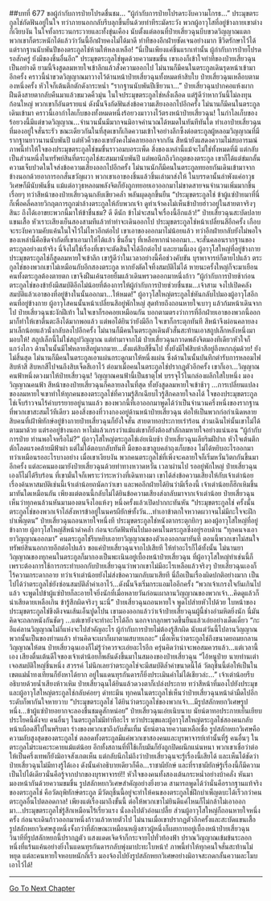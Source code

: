 ##บทที่ 677 ขอผู้กำกับการป๋ายโปรดชื่นชม...
“ผู้กำกับการป๋ายโปรดระงับความโกรธ...” ประมุขตระกูลไช่กัดฟันอยู่ในใจ ทว่าภายนอกกลับรีบลุกขึ้นยืนด้วยท่าทีระมัดระวัง พวกผู้อาวุโสที่อยู่ข้างกายเขาต่างก็เงียบงัน ในใจทั้งกระวนกระวายและทั้งขุ่นเคือง นับตั้งแต่ตอนที่ป๋ายเสี่ยวฉุนบีบขวดวิญญาณแตก พวกเขาก็ตระหนักได้แล้วว่าวันนี้อีกฝ่ายคงไม่ได้มาดี
ท่าทีของอีกฝ่ายชัดเจนอย่างมาก ชีวิตรักษาไว้ได้ แต่รากฐานนับพันปีของตระกูลไช่ห้ามให้หลงเหลือ!
“นี่เป็นเพียงแค่ชิ้นแรกเท่านั้น ผู้กำกับการป๋ายโปรดรอสักครู่ ยังมีของชิ้นอื่นอีก” ประมุขตระกูลไช่พูดด้วยความขมขื่น เขาเองก็เข้าใจท่าทีของป๋ายเสี่ยวฉุนเป็นอย่างดี ยามนี้จึงสูดลมหายใจเข้าลึกแล้วสั่งความออกไป
ไม่นานก็มีคนในตระกูลเดินรุดหน้าเข้ามาอีกครั้ง คราวนี้นำขวดวิญญาณมาวางไว้ด้านหน้าป๋ายเสี่ยวฉุนทั้งหมดห้าสิบใบ ป๋ายเสี่ยวฉุนเหลือบตามองหนึ่งครั้ง หัวใจก็เต้นตึกตักดังกระหน่ำ
“รากฐานนับพันปีเชียวนา...” ป๋ายเสี่ยวฉุนปากคอแห้งผาก ฝืนดึงสายตากลับคืนมาแล้วขมวดคิ้วมุ่น
ในใจประมุขตระกูลไช่หลั่งเลือด แต่รู้ดีว่าหากวันนี้ไม่ลงทุนก้อนใหญ่ พวกเขาก็อันตรายแน่ ดังนั้นจึงกัดฟันส่งข้อความเสียงออกไปอีกครั้ง ไม่นานก็มีคนในตระกูลเดินเข้ามา คราวนี้เอากำไลเก็บของทั้งหมดหนึ่งร้อยวงมาวางไว้ตรงหน้าป๋ายเสี่ยวฉุน!
ในกำไลเก็บของร้อยวงนี้มีแต่ขวดวิญญาณ...จำนวนนั้นมีมากจนมิอาจคำนวณได้หมดในทันทีทันใด ทำเอาป๋ายเสี่ยวฉุนที่มองอยู่ใจสั่นระรัว ขณะเดียวกันในที่สุดเขาก็เกิดความเข้าใจอย่างลึกซึ้งต่อตระกูลผู้หลอมวิญญาณที่มีรากฐานยาวนานนับพันปี
แต่หัวคิ้วของเขายังคงไม่คลายออกจากกัน สีหน้ายังแสดงความไม่สบอารมณ์
ภาพนี้ทำให้ใจของประมุขตระกูลไช่ขมขื่นราวอมบอระเพ็ด สิ่งของเหล่านี้แม้จะไม่ใช่ทั้งหมดที่มี แต่กลับเป็นส่วนหนึ่งในทรัพย์สินที่ตระกูลไช่สะสมมานับพันปี แต่พอนึกถึงวิกฤตของตระกูล เขาก็ได้แต่ข่มกลั้นความเจ็บปวดในใจส่งข้อความเสียงออกไปอีกครั้ง
ไม่นานนักก็มีคนในตระกูลทยอยกันเดินเข้ามาจากข้างนอกด้วยอาการอกสั่นขวัญผวา พวกเขาเอาของชิ้นแล้วชิ้นเล่ามาส่งให้ ในบรรดานั้นลำพังแค่อาวุธวิเศษก็มีนับพันชิ้น แม้แต่อาวุธหลอมพลังจิตก็ยังถูกทยอยเอาออกมาไม่ขาดสายจนจำนวนเพิ่มมากขึ้นเรื่อยๆ ทว่าสีหน้าของป๋ายเสี่ยวฉุนกลับเขียวคล้ำ พลันผุดลุกขึ้นยืน
“ประมุขตระกูลไช่ ข้าผู้แซ่ป๋ายมาที่นี่ก็เพื่อคลี่คลายวิกฤตการถูกฆ่าล้างตระกูลให้กับพวกเจ้า ดูท่าเจ้าคงไม่เห็นข้าป๋ายฮ่าวอยู่ในสายตาจริงๆ สินะ ถึงได้เอาขยะพวกนี้มาให้ข้าชื่นชม? ดี ดีนัก ข้าไม่จะสนใจเรื่องนี้อีกแล้ว!” ป๋ายเสี่ยวฉุนสะบัดปลายแขนเสื้อ หัวเราะเสียงเย็นสองสามทีแล้วทำท่าจะเดินออกไป
ประมุขตระกูลไช่หน้าเปลี่ยนสีอีกครั้ง เกือบจะระงับความคับแค้นในใจไว้ไม่ไหวอีกต่อไป เขาเอาของออกมาไม่น้อยแล้ว ทว่าอีกฝ่ายกลับยังไม่พอใจ ของเหล่านี้คือขีดจำกัดที่เขาเอามาให้ได้แล้ว ชิ้นอื่นๆ ที่เหลือหากนำออกมา...จะสั่นคลอนรากฐานของตระกูลอย่างแท้จริง นี่จึงไม่ใช่เรื่องที่เขาจะตัดสินใจได้อีกต่อไป
และยามนี้เอง ผู้อาวุโสใหญ่ที่อยู่ข้างกายประมุขตระกูลไช่ก็สูดลมหายใจเข้าลึก เขารู้ดีว่าในเวลาอย่างนี้คือช่วงคับขัน บุรพาจารย์ก็ตายไปแล้ว ตระกูลไช่ของพวกเขาไม่เหมือนกับอีกสองตระกูล หากยังตัดใจทิ้งสมบัติไม่ได้ หายนะครั้งใหญ่ก็จะมาเยือน คนทั้งตระกูลต้องตายตก เขาจึงฝืนเค้นรอยยิ้มแล้วเดินพรวดออกมาหนึ่งก้าว
“ผู้กำกับการป๋ายช้าก่อน ตระกูลไช่ของข้ายังมีสมบัติอีกไม่น้อยที่ต้องการให้ผู้กำกับการป๋ายช่วยชื่นชม...เจ้าสาม จงไปเปิดคลังสมบัติแล้วเอาของที่อยู่ข้างในนั้นออกมา...ให้หมด!” ผู้อาวุโสใหญ่ตระกูลไช่หันกลับไปมองผู้อาวุโสอีกคนที่อยู่ข้างกาย ผู้อาวุโสคนนั้นหน้าเปลี่ยนสีอยู่พักใหญ่ สุดท้ายถึงถอนหายใจเบาๆ แล้วก้มหน้าเดินจากไป
ป๋ายเสี่ยวฉุนชะงักฝีเท้า ในใจเขาก็รอคอยเหมือนกัน บอกตามตรงว่าการที่อีกฝ่ายเอาของพวกนี้ออกมาก็ทำให้เขาตื่นตะลึงได้มากพอแล้ว แต่พอได้ยินว่ายังมีอีก ใจเขาก็กระตุกทันที สีหน้าจึงผ่อนคลายลงมาเล็กน้อยแล้วนั่งกลับลงไปอีกครั้ง
ไม่นานก็มีคนในตระกูลเดินตัวสั่นสะท้านเอาสถูปเล็กหลังหนึ่งมามอบให้!
สถูปเล็กนี้ไม่ใช่สถูปวิญญาณ แต่ทำมาจากไม้ ป๋ายเสี่ยวฉุนกวาดพลังจิตมองทีเดียวหัวใจก็แกว่งไกว ด้านในนั้นมีไฟหลายสีอยู่มากมาย...ตั้งแต่สิบสีขึ้นไป ทั้งยังมีไฟสิบห้าสีอยู่ถึงหกกลุ่มด้วย!
ยังไม่สิ้นสุด ไม่นานก็มีคนในตระกูลเอาแผ่นกระดูกมาให้หนึ่งแผ่น ซึ่งด้านในนั้นบันทึกตำรับการหลอมไฟสิบห้าสี สิบหกสีไปจนถึงสิบเจ็ดสีเอาไว้ ต่อมาเมื่อคนในตระกูลไช่ปรากฏตัวอีกครั้ง เขาก็เอา...วิญญาณคนฟ้าหนึ่งดวงมาให้ป๋ายเสี่ยวฉุน!
วิญญาณคนฟ้านี้เป็นธาตุไฟ บรรจุไว้ในกล่องผลึกใสใบหนึ่ง มองวิญญาณคนฟ้า สีหน้าของป๋ายเสี่ยวฉุนก็คลายลงในที่สุด ทั้งยังสูดลมหายใจเข้าช้าๆ ...การเปลี่ยนแปลงของลมหายใจเขาทำให้ทุกคนของตระกูลไช่ที่ความรู้สึกเฉียบไวรู้สึกคลายใจลงได้ ใจของประมุขตระกูลไช่เจ็บร้าวจนไร้คำบรรยายอยู่นานแล้ว ของพวกนี้ที่เอาออกมาพูดได้ว่าเป็นจำนวนครึ่งหนึ่งของรากฐานที่พวกเขาสะสมไว้ทีเดียว
มองสิ่งของที่วางกองอยู่ด้านหน้าป๋ายเสี่ยวฉุน ต่อให้เป็นพวกก่อกำเนิดหลายสิบคนที่เฝ้าพิทักษ์อยู่ข้างกายป๋ายเสี่ยวฉุนก็ยังใจสั่น สายตาทอประกายเร่าร้อน
ส่วนเฉินไห่นั้นเขาไม่ได้ตามมาด้วย แต่รออยู่ข้างนอก หาไม่แล้วเกรงว่าแม้แต่เขาก็ยังต้องสำลักลมหายใจอย่างแน่นอน
“ผู้กำกับการป๋าย ท่านพอใจหรือไม่?” ผู้อาวุโสใหญ่ตระกูลไช่เอ่ยเนิบช้า
ป๋ายเสี่ยวฉุนเลียริมฝีปาก หัวใจเต้นตึกตักโลดแรงคล้ายมีฟ้าผ่า แต่ไม่ได้ตอบกลับทันที มือของเขาลูบคลำถุงเก็บของ ไม่ได้หยิบอะไรออกมา ทว่าเหมือนรออะไรบางอย่าง
เมื่อเขาเงียบงัน พวกคนตระกูลไช่ที่เพิ่งจะคลายใจก็เริ่มหวั่นวิตกกันขึ้นมาอีกครั้ง แต่ละคนมองมายังป๋ายเสี่ยวฉุนด้วยท่าทางหวาดหวั่น
เวลาผ่านไป รออยู่พักใหญ่ ป๋ายเสี่ยวฉุนเองก็ไม่ได้รีบร้อน ที่เขามั่นใจก็เพราะว่าระหว่างที่เดินทางมา เขาได้ส่งข้อความเสียงให้กับเจ้าเต่าน้อย เรื่องค้นหาสมบัติเช่นนี้เจ้าเต่าน้อยถนัดกว่าเขา และพออีกฝ่ายได้ยินว่ามีเรื่องนี้ เจ้าเต่าน้อยก็ฮึกเหิมขึ้นมาทันใดเหมือนกัน
เพียงแต่ตอนนี้กลับไม่ได้ยินข้อความเสียงส่งกลับมาจากเจ้าเต่าน้อย ป๋ายเสี่ยวฉุนเห็นว่าทุกคนล้วนหันมามองตนจึงไอแห้งๆ หนึ่งครั้งแล้วเปิดปากกะทันหัน
“ประมุขตระกูลไช่ ครั้งนั้นตระกูลไช่ของพวกเจ้าไล่สังหารข้าอยู่ในนครผียักษ์ทั้งวัน...ทำเอาข้าตกใจหวาดผวาจนไม่มีกะใจจะฝึกบำเพ็ญตน” ป๋ายเสี่ยวฉุนถอนหายใจหนึ่งที
ประมุขตระกูลไช่หนังตากระตุกยิกๆ มองผู้อาวุโสใหญ่ที่อยู่ข้างกาย ผู้อาวุโสใหญ่สีหน้าดำคล้ำ ก่อนจะกัดฟันหันไปมองคนในตระกูลซึ่งอยู่รอบด้าน
“ทุกคนจงเอายาวิญญาณออกมา” คนตระกูลไช่รีบหยิบเอายาวิญญาณของตัวเองออกมาทันที ตอนนี้พวกเขาไม่สนใจทรัพย์สินนอกกายอีกต่อไปแล้ว ขอแค่ป๋ายเสี่ยวฉุนจากไปเสียที ให้ทำอะไรก็ได้ทั้งนั้น
ไม่นานยาวิญญาณของทุกคนในตระกูลก็มากองเป็นพะเนินอยู่เบื้องหน้าป๋ายเสี่ยวฉุน ที่ผู้อาวุโสใหญ่ทำเช่นนี้ก็เพราะต้องการใช้การกระทำบอกกับป๋ายเสี่ยวฉุนว่าพวกเขาไม่มีอะไรเหลือแล้วจริงๆ
ป๋ายเสี่ยวฉุนเองก็ไร้ความกระดากอาย ทว่าเจ้าเต่าน้อยยังไม่ส่งข้อความกลับมาเสียที นี่ถือเป็นเรื่องผิดปกติอย่างมาก เป็นไปได้ว่าตระกูลไช่ยังซ่อนสมบัติล้ำค่าเอาไว้...ดังนั้นจึงเริ่มกระแอมไออีกครั้ง
“พวกเจ้าเกรงใจกันเกินไปแล้ว จะพูดไปข้าผู้แซ่ป๋ายก็ละอายใจยิ่งนักที่เมื่อหลายวันก่อนเผาลานวิญญาณของพวกเจ้า...คิดดูแล้วก็น่าเสียดายเหลือเกิน ข้ารู้สึกผิดจริงๆ นะนี่” ป๋ายเสี่ยวฉุนถอนหายใจ พูดไปส่ายหัวไปด้วย
ใบหน้าของประมุขตระกูลไช่ขึงตึงจนเส้นเอ็นปูดโปน เขามองออกแล้วว่าเจ้าป๋ายเสี่ยวฉุนผู้นี้ช่างอำมหิตยิ่งนัก นี่มันคิดจะถลกหนังกันชัดๆ ...แต่เขายังจะทำอะไรได้อีก นอกจากลุกพรวดขึ้นยืนแล้วเอ่ยอย่างเด็ดเดี่ยว
“กะอีแค่ลานวิญญาณไม่กี่แห่งจะไปสำคัญอะไร ผู้กำกับการป๋ายไม่ต้องรู้สึกผิด นับแต่วันนี้ไปลานวิญญาณพวกนั้นเป็นของท่านแล้ว ท่านคิดจะเผาก็เผาตามสบายเถอะ”
เมื่อเห็นว่าตระกูลไช่ถึงขนาดยอมยกลานวิญญาณให้ตน ป๋ายเสี่ยวฉุนเองก็ไม่รู้ว่าควรจะเอ่ยอะไรอีก ครุ่นคิดว่าน่าจะพอสมควรแล้ว...แต่เวลานี้เอง เสียงตื่นเต้นดีใจของเจ้าเต่าน้อยก็พลันดังขึ้นมาในสมองของป๋ายเสี่ยวฉุน
“ไอ้หนูป๋าย นายท่านเต่าเจอสมบัติใหญ่ชิ้นหนึ่ง สวรรค์ ไม่นึกเลยว่าตระกูลไช่จะมีสมบัติล้ำค่าขนาดนี้ได้ วัตถุชิ้นนี้ต่อให้เป็นในเขตแม่น้ำทงเทียนก็ยังหาได้ยาก อยู่ในแดนทุรกันดารก็ยิ่งประเมินค่าไม่ได้เชียวล่ะ...” เจ้าเต่าน้อยรีบอธิบายด้วยน้ำเสียงห้าวเหิม ป๋ายเสี่ยวฉุนได้ยินแล้วดวงตาก็เปล่งประกาย ทว่าสีหน้าที่มองไปยังประมุขและผู้อาวุโสใหญ่ตระกูลไช่กลับค่อยๆ ดำทะมึน
ทุกคนในตระกูลไช่เห็นว่าป๋ายเสี่ยวฉุนหน้าดำมืดไปอีกระดับก็พากันใจหายวาบ
“ประมุขตระกูลไช่ ได้ยินว่าตระกูลไช่ของพวกเจ้า...มีรูปสลักหยกวิเศษรูปหนึ่ง...ข้าผู้แซ่ป๋ายอยากจะลองชื่นชมดูสักหน่อย” ป๋ายเสี่ยวฉุนเอ่ยเนิบนาบ นัยน์ตาทอประกายเย็นเยียบ
ประโยคนี้ดังจบ คนอื่นๆ ในตระกูลไม่มีท่าทีอะไร ทว่าประมุขและผู้อาวุโสใหญ่ตระกูลไช่สองคนกลับหน้าเผือดสีไปในพริบตา ร่างของพวกเขาถึงกับสั่นเทิ้ม นัยน์ตาฉายความเหลือเชื่อ
รูปสลักหยกวิเศษคือความลับสูงสุดของตระกูลไช่ ตลอดทั้งตระกูลมีแค่พวกเขาสองคนและบุรพาจารย์เท่านั้นที่รู้ คนอื่นๆ ในตระกูลไม่ระแคะระคายแม้แต่น้อย อีกทั้งสถานที่ที่ใช้เก็บมันก็ยังถูกปิดผนึกแน่นหนา พวกเขาเชื่อว่าต่อให้เป็นครึ่งเทพก็ยังมิอาจสังเกตเห็น แต่กลับนึกไม่ถึงว่าป๋ายเสี่ยวฉุนจะรู้เรื่องนี้เสียได้
และเห็นได้ชัดว่าป๋ายเสี่ยวฉุนไม่มีทางรู้ได้เอง ดังนั้นคำอธิบายเดียวก็คือ...ราชาผียักษ์ และที่ราชาผียักษ์รู้เรื่องนี้ก็มีความเป็นไปได้เดียวนั่นคือรู้จากปากของบุรพาจารย์!!
หัวใจของคนทั้งสองเต้นกระหน่ำอย่างบ้าคลั่ง หันมามองหน้ากันด้วยความขมขื่น รูปสลักหยกวิเศษสำคัญอย่างยิ่งยวด สามารถพูดได้ว่านั่นคือรากฐานแท้จริงของตระกูลไช่ คือวัตถุพิทักษ์ตระกูล มีวัตถุชิ้นนี้อยู่จะทำให้คนของตระกูลไช่ฝึกบำเพ็ญตบะได้เร็วกว่าคนตระกูลอื่นไปตลอดกาล!
เพียงแต่เรื่องมาถึงขั้นนี้ ต่อให้พวกเขาไม่ยินดีแค่ไหนก็ไม่กล้าไม่เอาออกมา...ประมุขตระกูลไช่รู้สึกเหมือนไร้เรี่ยวแรง นั่งลงไปตัวอ่อนเปลี้ย ส่วนผู้อาวุโสใหญ่ก็ถอนหายใจหนึ่งครั้ง ก่อนจะเดินก้าวออกมาหนึ่งก้าวแล้วหายตัวไป ไม่นานเมื่อเขาปรากฏตัวอีกครั้งและสะบัดแขนเสื้อ รูปสลักหยกวิเศษสูงหนึ่งจั้งกว่าที่ลักษณะเหมือนหญิงสาวผู้หนึ่งก็เผยกายอยู่เบื้องหน้าป๋ายเสี่ยวฉุน
วินาทีที่รูปสลักหยกนี้ปรากฏตัว แสงแดดเจิดจ้าก็กระจายไปทั่วท้องฟ้า ปราณวิญญาณเข้มข้นระลอกหนึ่งที่แร้นแค้นอย่างยิ่งในแดนทุรกันดารกลับพุ่งมาปะทะใบหน้า!
ภาพนี้ทำให้ทุกคนใจสั่นสะท้านไม่หยุด แต่ละคนหายใจหอบหนักถี่เร็ว มองจ้องไปยังรูปสลักหยกวิเศษอย่างมิอาจสะกดกลั้นความละโมบเอาไว้ได้!

------


[Go To Next Chapter]( ./115.md)